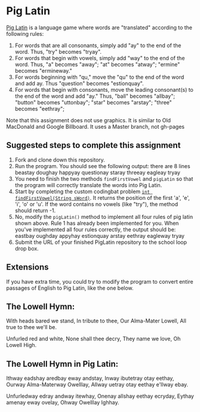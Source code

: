 Pig Latin
==================
[Pig Latin](http://en.wikipedia.org/wiki/Pig_Latin) is a language game where words are "translated" according to the following rules:
1. For words that are all consonants, simply add "ay" to the end of the word. Thus, "try" becomes "tryay".
2. For words that begin with vowels, simply add "way" to the end of the word. Thus, "a" becomes "away"; "at" becomes "atway"; "ermine" becomes "ermineway."
3. For words beginning with "qu," move the "qu" to the end of the word and add ay. Thus "question" becomes "estionquay".
4. For words that begin with consonants, move the leading consonant(s) to the end of the word and add "ay." Thus, "ball" becomes "allbay"; "button" becomes "uttonbay"; "star" becomes "arstay"; "three" becomes "eethray";

Note that this assignment does not use graphics. It is similar to Old MacDonald and Google Billboard. It uses a Master branch, not gh-pages

Suggested steps to complete this assignment
-------------------------------------------

1. Fork and clone down this repository.
2. Run the program. You should see the following output:
there are 8 lines
beastay
doughay
happyay
questionay
staray
threeay
eagleay
tryay
3. You need to finish the two methods `findFirstVowel` and `pigLatin` so that the program will correctly translate the words into Pig Latin.
4. Start by completing the custom codingbat problem [`int findFirstVowel(String sWord)`](http://codingbat.com/prob/p200508?parent=/home/simona1@sfusd.edu). It returns the position of the first 'a', 'e', 'i', 'o' or 'u'. If the word contains no vowels (like "try"), the method should return -1.
5. No, modify the `pigLatin()` method to implement all four rules of pig latin shown above. Rule 1 has already been implemented for you. When you've implemented all four rules correctly, the output should be:
eastbay
oughday
appyhay
estionquay
arstay
eethray
eagleway
tryay
6. Submit the URL of your finished PigLatin repository to the school loop drop box.

Extensions
----------

If you have extra time, you could try to modify the program to convert entire passages of English to Pig Latin, like the one below.

The Lowell Hymn:
----------------

With heads bared we stand, 
In tribute to thee, 
Our Alma-Mater Lowell, 
All true to thee we'll be. 

Unfurled red and white, 
None shall thee decry, 
They name we love, 
Oh Lowell High.

The Lowell Hymn in Pig Latin:
-----------------------------

Ithway eadshay aredbay eway andstay, 
Inway ibutetray otay eethay, 
Ourway Alma-Materway Owelllay, 
Allway uetray otay eethay e'llway ebay. 

Unfurledway edray andway itewhay, 
Onenay allshay eethay ecryday, 
Eythay amenay eway ovelay, 
Ohway Owelllay Ighhay.